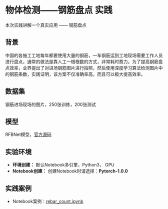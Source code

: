 
 # 物体检测——钢筋盘点 实践

  本次实践讲解一个真实应用 —— 钢筋盘点

## 背景

中国的各施工工地每年都要使用大量的钢筋，一车钢筋运到工地现场需要工作人员进行盘点，通常的做法是靠人工一根根数的方式，非常耗时费力。为了提高钢筋盘点效率，业界提出了对进场钢筋图片进行拍照，然后使用深度学习算法检测图片中的钢筋条数，实践证明，该方案不仅准确率高，而且可以极大提高效率。

  ## 数据集
 钢筋进场现场的图片，250张训练，200张测试

  ## 模型
  RFBNet模型，[官方源码](https://github.com/ruinmessi/RFBNet)

  ## 实验环境

  - **环境创建：**
    默认Notebook多引擎，Python3， GPU
  - **Notebook创建：**
    创建Notebook时请选择：**Pytorch-1.0.0**

  ## 实践案例

 - Notebook案例：[rebar_count.ipynb](./rebar_count.ipynb)

